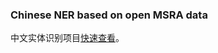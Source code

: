### Chinese NER based on open MSRA data
中文实体识别项目[快速查看](https://github.com/fionattu/nlp_algorithms/tree/master/proj_information_extraction)。

